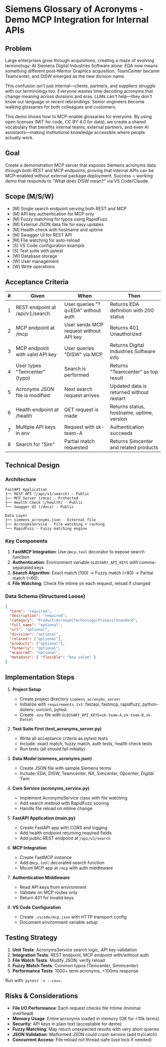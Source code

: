 # Siemens Glossary of Acronyms - Demo MCP Integration for Internal APIs

## Problem
Large enterprises grow through acquisitions, creating a maze of evolving terminology. At Siemens Digital Industries Software alone: EDA now means something different post-Mentor Graphics acquisition, TeamCenter became Teamcenter, and DISW emerged as the new division name. 

This confusion isn't just internal—clients, partners, and suppliers struggle with our terminology too. Everyone wastes time decoding acronyms that change meaning across divisions and eras. LLMs can't help—they don't know our language or recent rebrandings. Senior engineers become walking glossaries for both colleagues and customers.

This demo shows how to MCP-enable glossaries for everyone. By using open licenses (MIT for code, CC BY 4.0 for data), we create a shared vocabulary that benefits internal teams, external partners, and even AI assistants—making institutional knowledge accessible where people actually work.

## Goal
Create a demonstration MCP server that exposes Siemens acronyms data through both REST and MCP endpoints, proving that internal APIs can be MCP-enabled without external package deployment. Success = working demo that responds to "What does DISW mean?" via VS Code/Claude.

## Scope (M/S/W)
- [M] Single search endpoint serving both REST and MCP
- [M] API key authentication for MCP only
- [M] Fuzzy matching for typos using RapidFuzz
- [M] External JSON data file for easy updates
- [M] Health check with hostname and uptime
- [M] Swagger UI for REST API
- [M] File watching for auto-reload
- [S] VS Code configuration example
- [S] Test suite with pytest
- [W] Database storage
- [W] User management
- [W] Write operations

## Acceptance Criteria
| # | Given | When | Then |
|---|-------|------|------|
| 1 | REST endpoint at /api/v1/search | User queries "?q=EDA" without auth | Returns EDA definition with 200 status |
| 2 | MCP endpoint at /mcp | User sends MCP request without API key | Returns 401 Unauthorized |
| 3 | MCP endpoint with valid API key | User queries "DISW" via MCP | Returns Digital Industries Software info |
| 4 | User types "Temcenter" (typo) | Search is performed | Returns "Teamcenter" as top result |
| 5 | Acronyms JSON file is modified | Next search request arrives | Updated data is returned without restart |
| 6 | Health endpoint at /health | GET request is made | Returns status, hostname, uptime, version |
| 7 | Multiple API keys in env | Request with sk-team-A | Authentication succeeds |
| 8 | Search for "Sim" | Partial match requested | Returns Simcenter and related products |

## Technical Design

### Architecture
```
FastAPI Application
├── REST API (/api/v1/search) - Public
├── MCP Server (/mcp) - Protected
├── Health Check (/health) - Public
└── Swagger UI (/docs) - Public

Data Layer
├── siemens_acronyms.json - External file
├── AcronymsService - File watching + caching
└── RapidFuzz - Fuzzy matching engine
```

### Key Components
1. **FastMCP Integration**: Use `@mcp.tool` decorator to expose search function
2. **Authentication**: Environment variable `GLOSSARY_API_KEYS` with comma-separated keys
3. **Search Algorithm**: Exact match (100) → Fuzzy match (>80) → Partial match (>60)
4. **File Watching**: Check file mtime on each request, reload if changed

### Data Schema (Structured Loose)
```json
{
  "term": "required",
  "description": "required", 
  "category": "Product|Acronym|Technology|Process|Standard",
  "full_name": "optional",
  "url": "optional",
  "division": "optional",
  "related": ["optional"],
  "products": ["optional"],
  "formerly": "optional",
  "acquired": "optional",
  "metadata": { "flexible": "key-value" }
}
```

## Implementation Steps
1. **Project Setup**
   - Create project directory `siemens_acronyms_server`
   - Initialize with `requirements.txt`: fastapi, fastmcp, rapidfuzz, python-dotenv, uvicorn, pytest
   - Create `.env` file with `GLOSSARY_API_KEYS=sk-team-A,sk-team-B,sk-Daniel`

2. **Test Suite First (test_acronyms_server.py)**
   - Write all acceptance criteria as pytest tests
   - Include: exact match, fuzzy match, auth tests, health check tests
   - Run tests (all should fail initially)

3. **Data Model (siemens_acronyms.json)**
   - Create JSON file with sample Siemens terms
   - Include: EDA, DISW, Teamcenter, NX, Simcenter, Opcenter, Digital Twin

4. **Core Service (acronyms_service.py)**
   - Implement AcronymsService class with file watching
   - Add search method with RapidFuzz scoring
   - Handle file reload on mtime change

5. **FastAPI Application (main.py)**
   - Create FastAPI app with CORS and logging
   - Add health endpoint returning required fields
   - Add public REST endpoint at `/api/v1/search`

6. **MCP Integration**
   - Create FastMCP instance
   - Add `@mcp.tool` decorated search function
   - Mount MCP app at `/mcp` with auth middleware

7. **Authentication Middleware**
   - Read API keys from environment
   - Validate on MCP routes only
   - Return 401 for invalid keys

8. **VS Code Configuration**
   - Create `.vscode/mcp.json` with HTTP transport config
   - Document environment variable setup

## Testing Strategy
1. **Unit Tests**: AcronymsService search logic, API key validation
2. **Integration Tests**: REST endpoint, MCP endpoint with/without auth
3. **File Watch Tests**: Modify JSON, verify reload
4. **Fuzzy Match Tests**: Common typos (Temcenter, Simmcenter)
5. **Performance Tests**: 1000+ term acronyms, <100ms response

Run with: `pytest -v --cov=.`

## Risks & Considerations
- **File I/O Performance**: Each request checks file mtime (minimal overhead)
- **Memory Usage**: Entire acronyms loaded in memory (OK for <10k terms)
- **Security**: API keys in plain text (acceptable for demo)
- **Fuzzy Matching**: May return unexpected results with very short queries
- **JSON Validation**: Malformed JSON could crash service (add try/catch)
- **Concurrent Access**: File reload not thread-safe (use lock if needed)
